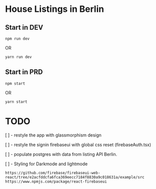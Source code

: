 # House Listings in Berlin

## Start in DEV

```
npm run dev

```

OR

```
yarn run dev
```

## Start in PRD

```
npm start

```

OR

```
yarn start
```

# TODO

[ ] - restyle the app with glassmorphism design

[ ] - restyle the signin firebaseui with global css reset (firebaseAuth.tsx)

[ ] - populate postgres with data from listing API Berlin.

[ ] - Styling for Darkmode and lightmode

```
https://github.com/firebase/firebaseui-web-react/tree/e2acfddcfa6fca369eecc7184f8830a9c018631a/example/src
https://www.npmjs.com/package/react-firebaseui


```
